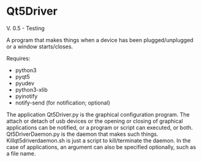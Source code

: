 # Qt5Driver

V. 0.5 - Testing

A program that makes things when a device has been plugged/unplugged or a window starts/closes.

Requires:
- python3
- pyqt5
- pyudev
- python3-xlib
- pyinotify
- notify-send (for notification; optional)

The application Qt5Driver.py is the graphical configuration program. The attach or detach of usb devices or the opening or closing of graphical applications can be notified, or a program or script can executed, or both. Qt5DriverDaemon.py is the daemon that makes such things. Killqt5driverdaemon.sh is just a script to kill/terminate the daemon. In the case of applications, an argument can also be specified optionally, such as a file name.
